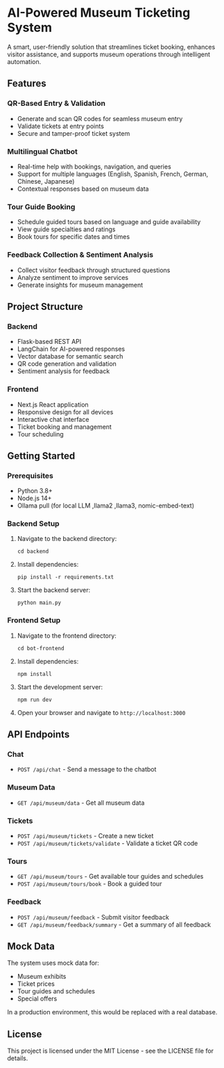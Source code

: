 # AI-Powered Museum Ticketing System

A smart, user-friendly solution that streamlines ticket booking, enhances visitor assistance, and supports museum operations through intelligent automation.

## Features

### QR-Based Entry & Validation
- Generate and scan QR codes for seamless museum entry
- Validate tickets at entry points
- Secure and tamper-proof ticket system

### Multilingual Chatbot
- Real-time help with bookings, navigation, and queries
- Support for multiple languages (English, Spanish, French, German, Chinese, Japanese)
- Contextual responses based on museum data

### Tour Guide Booking
- Schedule guided tours based on language and guide availability
- View guide specialties and ratings
- Book tours for specific dates and times

### Feedback Collection & Sentiment Analysis
- Collect visitor feedback through structured questions
- Analyze sentiment to improve services
- Generate insights for museum management

## Project Structure

### Backend
- Flask-based REST API
- LangChain for AI-powered responses
- Vector database for semantic search
- QR code generation and validation
- Sentiment analysis for feedback

### Frontend
- Next.js React application
- Responsive design for all devices
- Interactive chat interface
- Ticket booking and management
- Tour scheduling

## Getting Started

### Prerequisites
- Python 3.8+
- Node.js 14+
- Ollama pull (for local LLM ,llama2 ,llama3, nomic-embed-text)

### Backend Setup
1. Navigate to the backend directory:
   ```
   cd backend
   ```

2. Install dependencies:
   ```
   pip install -r requirements.txt
   ```

3. Start the backend server:
   ```
   python main.py
   ```

### Frontend Setup
1. Navigate to the frontend directory:
   ```
   cd bot-frontend
   ```

2. Install dependencies:
   ```
   npm install
   ```

3. Start the development server:
   ```
   npm run dev
   ```

4. Open your browser and navigate to `http://localhost:3000`

## API Endpoints

### Chat
- `POST /api/chat` - Send a message to the chatbot

### Museum Data
- `GET /api/museum/data` - Get all museum data

### Tickets
- `POST /api/museum/tickets` - Create a new ticket
- `POST /api/museum/tickets/validate` - Validate a ticket QR code

### Tours
- `GET /api/museum/tours` - Get available tour guides and schedules
- `POST /api/museum/tours/book` - Book a guided tour

### Feedback
- `POST /api/museum/feedback` - Submit visitor feedback
- `GET /api/museum/feedback/summary` - Get a summary of all feedback

## Mock Data

The system uses mock data for:
- Museum exhibits
- Ticket prices
- Tour guides and schedules
- Special offers

In a production environment, this would be replaced with a real database.

## License

This project is licensed under the MIT License - see the LICENSE file for details. 